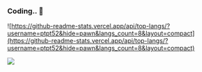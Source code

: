 ### Coding.. 👋

![https://github-readme-stats.vercel.app/api/top-langs/?username=ptpt52&hide=pawn&langs_count=8&layout=compact](https://github-readme-stats.vercel.app/api/top-langs/?username=ptpt52&hide=pawn&langs_count=8&layout=compact)

<img src="https://github-readme-stats.vercel.app/api?username=ptpt52&show_icons=true&include_all_commits=true&count_private=false">
